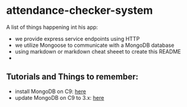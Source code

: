 # attendance-checker-system

A list of things happening int his app:

* we provide express service endpoints using HTTP
* we utilize Mongoose to communicate with a MongoDB database
* using markdown or markdown cheat sheeet to create this README
* 

## Tutorials and Things to remember:

* install MongoDB on C9: [here](https://community.c9.io/t/setting-up-mongodb/1717)
* update MongoDB on C9 to 3.x: [here](https://community.c9.io/t/updating-mongodb/3914)